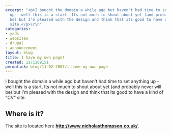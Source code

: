 ```yaml
---
excerpt: "<p>I bought the domain a while ago but haven't had time to set anything
  up - well this is a start. Its not much to shout about yet (and probably never will
  be) but I'm pleased with the design and think that its good to have a kind of &quot;CV&quot;
  site.</p>\r\n"
categories:
- yads
- websites
- drupal
- announcement
layout: blog
title: I have my own page!
created: 1171169151
permalink: blog/11-02-2007/i-have-my-own-page
---
```

<p>I bought the domain a while ago but haven't had time to set anything up - well this is a start. Its not much to shout about yet (and probably never will be) but I'm pleased with the design and think that its good to have a kind of &quot;CV&quot; site.</p>
<!--break-->
<h2>Where is it?</h2>
<p>The site is located here <strong><a title="Nicholas Thompson" href="http://www.nicholasthompson.co.uk/">http://www.nicholasthompson.co.uk/</a></strong>.</p>
